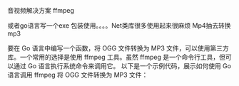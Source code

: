 音视频解决方案  ffmpeg

或者go语言写一个exe 包装使用。。。。Net类库很多使用起来很麻烦
Mp4抽去转换mp3


要在 Go 语言中编写一个函数，将 OGG 文件转换为 MP3 文件，可以使用第三方库。一个常用的选择是使用 ffmpeg 工具。虽然 ffmpeg 是一个命令行工具，但可以通过 Go 语言执行系统命令来调用它。
以下是一个示例代码，展示如何使用 Go 语言调用 ffmpeg 将 OGG 文件转换为 MP3 文件：

